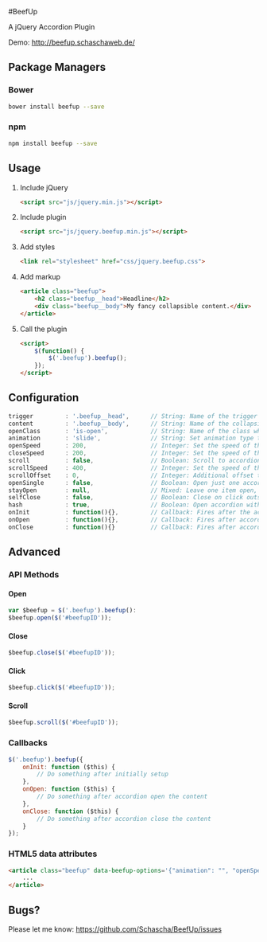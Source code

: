 #BeefUp

A jQuery Accordion Plugin

Demo: http://beefup.schaschaweb.de/

## Package Managers

### Bower

```sh
bower install beefup --save
```
   
### npm

```sh
npm install beefup --save
```    

## Usage

1. Include jQuery

    ```html
    <script src="js/jquery.min.js"></script>
    ```

2. Include plugin
  
    ```html
    <script src="js/jquery.beefup.min.js"></script>
    ```

3. Add styles

    ```html
    <link rel="stylesheet" href="css/jquery.beefup.css">
    ```

4. Add markup
 
    ```html
    <article class="beefup">
        <h2 class="beefup__head">Headline</h2>
        <div class="beefup__body">My fancy collapsible content.</div>
    </article>
    ```

5. Call the plugin

    ```html
    <script>
        $(function() {
            $('.beefup').beefup();
        });
    </script>
    ```

## Configuration

```javascript
trigger			: '.beefup__head',      // String: Name of the trigger element
content			: '.beefup__body',      // String: Name of the collapsible content
openClass		: 'is-open',		    // String: Name of the class which shows if a accordion is triggered or not
animation		: 'slide',				// String: Set animation type to "slide", "fade" or leave empty ""
openSpeed		: 200,					// Integer: Set the speed of the open animation
closeSpeed		: 200,					// Integer: Set the speed of the close animation
scroll			: false,				// Boolean: Scroll to accordion
scrollSpeed     : 400,					// Integer: Set the speed of the scroll feature
scrollOffset	: 0,					// Integer: Additional offset to accordion position
openSingle		: false,				// Boolean: Open just one accordion at once
stayOpen        : null,                 // Mixed: Leave one item open, accepts null, integer or string
selfClose       : false,                // Boolean: Close on click outside
hash            : true,                 // Boolean: Open accordion with id on hash change
onInit			: function(){},			// Callback: Fires after the accordions initially setup
onOpen			: function(){},			// Callback: Fires after accordion opens content
onClose			: function(){}			// Callback: Fires after accordion close content
```

## Advanced

### API Methods
    
#### Open

```javascript
var $beefup = $('.beefup').beefup():
$beefup.open($('#beefupID'));
```

#### Close
    
```javascript    
$beefup.close($('#beefupID'));
```

#### Click

```javascript
$beefup.click($('#beefupID'));
```

#### Scroll

```javascript
$beefup.scroll($('#beefupID'));
```

### Callbacks

```javascript
$('.beefup').beefup({
    onInit: function ($this) {
        // Do something after initially setup
    },
    onOpen: function ($this) {
        // Do something after accordion open the content
    },
    onClose: function ($this) {
        // Do something after accordion close the content
    }
});
```

### HTML5 data attributes

```html
<article class="beefup" data-beefup-options='{"animation": "", "openSpeed": 800}'>
    ...
</article>
```

## Bugs?

Please let me know: https://github.com/Schascha/BeefUp/issues

